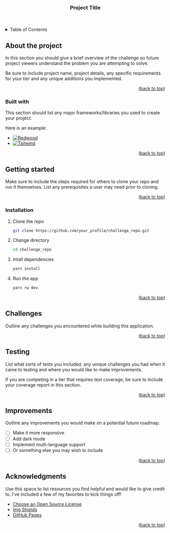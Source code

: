 <a name="readme-top"></a>

<!--
*** This file is mainly to be used as a starting point.
*** Feel free to expand, reformat, rearrange as you wish.
*** Just make sure it provides the necessary information for
*** challenge reviewers to ensure you met expectations for your tier.
-->

<div align="center">
  <h3 align="center">Project Title</h3>
  <br />
  <br />
</div>

<!-- Table of Contents -->
<details>
  <summary>Table of Contents</summary>
  <ol>
    <li>
      <a href="#about-the-project">About the project</a>
      <ul>
        <li><a href="#build-with">Buith with</a></li>
      </ul>
    </li>
    <li>
      <a href="#getting-started">Getting started</a>
      <ul>
        <li><a href="#installation">Installation</a></li>
      </ul>
    </li>
    <li><a href="#challenges">Challenges</a></li>
    <li><a href="#testing">Testing</a></li>
    <li><a href="#improvements">Improvements</a></li>
    <li><a href="#Acknowledgments">Acknowledgments</a></li>
  </ol>
</details>

<!-- ABOUT THE PROJECT -->
## About the project

<!-- Feel free to add in app screenshots or gifs to really make your project stand out. -->

In this section you should give a brief overview of the challenge so future project viewers understand the problem you are attempting to solve.

Be sure to include project name, project details, any specific requirements for your tier and any unique additions you implemented.

<!-- 
*** Here would be a good place to add a link to your live site 
*** for easier viewing by non-technical viewers. Alternatively, 
*** once your portfolio site is live you could just always link to that.
-->

<p align="right">(<a href="#readme-top">back to top</a>)</p>


### Built with

This section should list any major frameworks/libraries you used to create your project. 

Here is an example:

* [![Redwood][RedwoodJs]][Redwood-url]
* [![Tailwind][Tailwind]][Tailwind-url]

<p align="right">(<a href="#readme-top">back to top</a>)</p>


<!-- GETTING STARTED -->
## Getting started

Make sure to include the steps required for others to clone your repo and run it themselves. List any prerequisites a user may need prior to cloning.

<p align="right">(<a href="#readme-top">back to top</a>)</p>

### Installation
1. Clone the repo
   ```sh
   git clone https://github.com/your_profile/challenge_repo.git
   ```
2. Change directory
   ```sh
   cd challenge_repo
   ```
3. Intall dependencies
   ```sh
   yarn install
   ```
4. Run the app
   ```sh
   yarn rw dev
   ```
<p align="right">(<a href="#readme-top">back to top</a>)</p>


<!-- CHALLENGES -->
## Challenges

Outline any challenges you encountered while building this application.

<p align="right">(<a href="#readme-top">back to top</a>)</p>


<!-- TESTING -->
## Testing

List what sorts of tests you included, any unique challenges you had when it came to testing and where you would like to make improvements.

If you are competing in a tier that requires test coverage, be sure to include your coverage report in this section.

<p align="right">(<a href="#readme-top">back to top</a>)</p>


<!-- Improvements -->
## Improvements

Outline any improvements you would make on a potential future roadmap.

- [ ] Make it more responsive
- [ ] Add dark mode
- [ ] Implement multi-language support
- [ ] Or something else you may wish to include

<!-- 
*** To really show progress over the entire year, you could attempt to 
*** implement some of these wish list items when you have time. Or you
*** could add them to future challenge submissions. Just be sure to come
*** back and mark them as done when if you do include them.
-->

<p align="right">(<a href="#readme-top">back to top</a>)</p>


<!-- ACKNOWLEDGMENTS -->
## Acknowledgments

Use this space to list resources you find helpful and would like to give credit to. I've included a few of my favorites to kick things off!

* [Choose an Open Source License](https://choosealicense.com)
* [Img Shields](https://shields.io)
* [GitHub Pages](https://pages.github.com)


<p align="right">(<a href="#readme-top">back to top</a>)</p>


<!-- MARKDOWN LINKS -->
[RedwoodJs]: https://img.shields.io/badge/redwoodjs-%23BF4722?style=for-the-badge&logo=redwoodjs
[Redwood-url]: https://redwoodjs.com
[Tailwind]: https://img.shields.io/badge/tailwindcss-%2306B6D4?style=for-the-badge&logo=tailwindcss&logoColor=white
[Tailwind-url]: https://tailwindui.com
